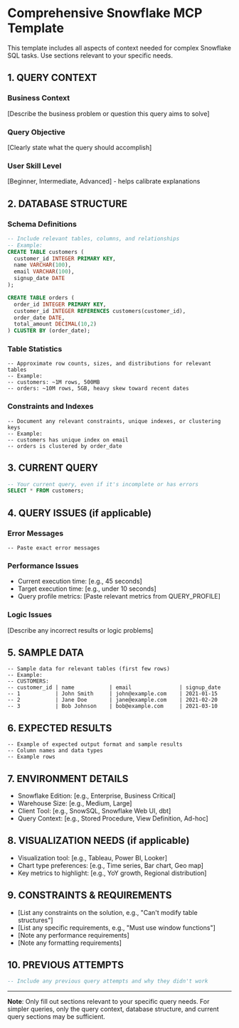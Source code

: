 # Comprehensive Snowflake MCP Template

This template includes all aspects of context needed for complex Snowflake SQL tasks. Use sections relevant to your specific needs.

## 1. QUERY CONTEXT

### Business Context
[Describe the business problem or question this query aims to solve]

### Query Objective
[Clearly state what the query should accomplish]

### User Skill Level
[Beginner, Intermediate, Advanced] - helps calibrate explanations

## 2. DATABASE STRUCTURE

### Schema Definitions
```sql
-- Include relevant tables, columns, and relationships
-- Example:
CREATE TABLE customers (
  customer_id INTEGER PRIMARY KEY,
  name VARCHAR(100),
  email VARCHAR(100),
  signup_date DATE
);

CREATE TABLE orders (
  order_id INTEGER PRIMARY KEY,
  customer_id INTEGER REFERENCES customers(customer_id),
  order_date DATE,
  total_amount DECIMAL(10,2)
) CLUSTER BY (order_date);
```

### Table Statistics
```
-- Approximate row counts, sizes, and distributions for relevant tables
-- Example:
-- customers: ~1M rows, 500MB
-- orders: ~10M rows, 5GB, heavy skew toward recent dates
```

### Constraints and Indexes
```
-- Document any relevant constraints, unique indexes, or clustering keys
-- Example:
-- customers has unique index on email
-- orders is clustered by order_date
```

## 3. CURRENT QUERY

```sql
-- Your current query, even if it's incomplete or has errors
SELECT * FROM customers;
```

## 4. QUERY ISSUES (if applicable)

### Error Messages
```
-- Paste exact error messages
```

### Performance Issues
- Current execution time: [e.g., 45 seconds]
- Target execution time: [e.g., under 10 seconds]
- Query profile metrics: [Paste relevant metrics from QUERY_PROFILE]

### Logic Issues
[Describe any incorrect results or logic problems]

## 5. SAMPLE DATA

```
-- Sample data for relevant tables (first few rows)
-- Example:
-- CUSTOMERS:
-- customer_id | name           | email               | signup_date
-- 1           | John Smith     | john@example.com    | 2021-01-15
-- 2           | Jane Doe       | jane@example.com    | 2021-02-20
-- 3           | Bob Johnson    | bob@example.com     | 2021-03-10
```

## 6. EXPECTED RESULTS

```
-- Example of expected output format and sample results
-- Column names and data types
-- Example rows
```

## 7. ENVIRONMENT DETAILS

- Snowflake Edition: [e.g., Enterprise, Business Critical]
- Warehouse Size: [e.g., Medium, Large]
- Client Tool: [e.g., SnowSQL, Snowflake Web UI, dbt]
- Query Context: [e.g., Stored Procedure, View Definition, Ad-hoc]

## 8. VISUALIZATION NEEDS (if applicable)

- Visualization tool: [e.g., Tableau, Power BI, Looker]
- Chart type preferences: [e.g., Time series, Bar chart, Geo map]
- Key metrics to highlight: [e.g., YoY growth, Regional distribution]

## 9. CONSTRAINTS & REQUIREMENTS

- [List any constraints on the solution, e.g., "Can't modify table structures"]
- [List any specific requirements, e.g., "Must use window functions"]
- [Note any performance requirements]
- [Note any formatting requirements]

## 10. PREVIOUS ATTEMPTS

```sql
-- Include any previous query attempts and why they didn't work
```

---

**Note**: Only fill out sections relevant to your specific query needs. For simpler queries, only the query context, database structure, and current query sections may be sufficient. 